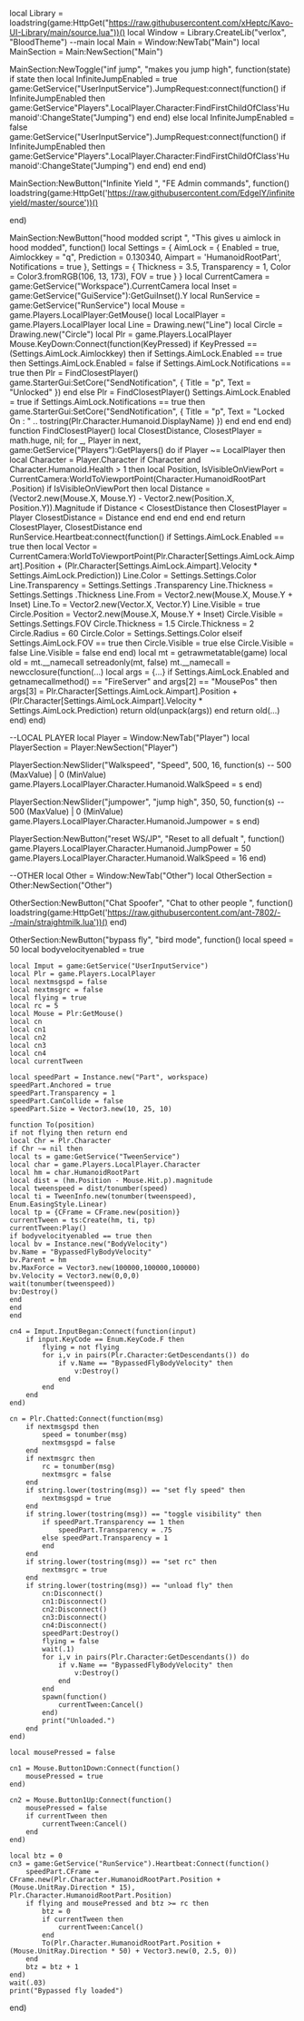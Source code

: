 local Library = loadstring(game:HttpGet("https://raw.githubusercontent.com/xHeptc/Kavo-UI-Library/main/source.lua"))()
local Window = Library.CreateLib("verlox", "BloodTheme")
--main
local Main = Window:NewTab("Main")
local MainSection = Main:NewSection("Main")


MainSection:NewToggle("inf jump", "makes you jump high", function(state)
    if state then
        local InfiniteJumpEnabled = true
game:GetService("UserInputService").JumpRequest:connect(function()
    if InfiniteJumpEnabled then
        game:GetService"Players".LocalPlayer.Character:FindFirstChildOfClass'Humanoid':ChangeState("Jumping")
    end
end)
    else
        local InfiniteJumpEnabled = false
game:GetService("UserInputService").JumpRequest:connect(function()
    if InfiniteJumpEnabled then
        game:GetService"Players".LocalPlayer.Character:FindFirstChildOfClass'Humanoid':ChangeState("Jumping")
    end
end)
    end
end)


MainSection:NewButton("Infinite Yield ", "FE Admin commands", function()
    loadstring(game:HttpGet('https://raw.githubusercontent.com/EdgeIY/infiniteyield/master/source'))()

end)

MainSection:NewButton("hood modded script ", "This gives u aimlock in hood modded", function()
    local Settings = { AimLock = { Enabled = true, Aimlockkey = "q", Prediction = 0.130340, Aimpart = 'HumanoidRootPart', Notifications = true }, Settings = { Thickness = 3.5, Transparency = 1, Color = Color3.fromRGB(106, 13, 173), FOV = true } } local CurrentCamera = game:GetService("Workspace").CurrentCamera local Inset = game:GetService("GuiService"):GetGuiInset().Y local RunService = game:GetService("RunService") local Mouse = game.Players.LocalPlayer:GetMouse() local LocalPlayer = game.Players.LocalPlayer local Line = Drawing.new("Line") local Circle = Drawing.new("Circle") local Plr = game.Players.LocalPlayer Mouse.KeyDown:Connect(function(KeyPressed) if KeyPressed == (Settings.AimLock.Aimlockkey) then if Settings.AimLock.Enabled == true then Settings.AimLock.Enabled = false if Settings.AimLock.Notifications == true then Plr = FindClosestPlayer() game.StarterGui:SetCore("SendNotification", { Title = "p", Text = "Unlocked" }) end else Plr = FindClosestPlayer() Settings.AimLock.Enabled = true if Settings.AimLock.Notifications == true then game.StarterGui:SetCore("SendNotification", { Title = "p", Text = "Locked On : " .. tostring(Plr.Character.Humanoid.DisplayName) }) end end end end) function FindClosestPlayer() local ClosestDistance, ClosestPlayer = math.huge, nil; for _, Player in next, game:GetService("Players"):GetPlayers() do if Player ~= LocalPlayer then local Character = Player.Character if Character and Character.Humanoid.Health > 1 then local Position, IsVisibleOnViewPort = CurrentCamera:WorldToViewportPoint(Character.HumanoidRootPart .Position) if IsVisibleOnViewPort then local Distance = (Vector2.new(Mouse.X, Mouse.Y) - Vector2.new(Position.X, Position.Y)).Magnitude if Distance < ClosestDistance then ClosestPlayer = Player ClosestDistance = Distance end end end end end return ClosestPlayer, ClosestDistance end RunService.Heartbeat:connect(function() if Settings.AimLock.Enabled == true then local Vector = CurrentCamera:WorldToViewportPoint(Plr.Character[Settings.AimLock.Aimpart].Position + (Plr.Character[Settings.AimLock.Aimpart].Velocity * Settings.AimLock.Prediction)) Line.Color = Settings.Settings.Color Line.Transparency = Settings.Settings .Transparency Line.Thickness = Settings.Settings .Thickness Line.From = Vector2.new(Mouse.X, Mouse.Y + Inset) Line.To = Vector2.new(Vector.X, Vector.Y) Line.Visible = true Circle.Position = Vector2.new(Mouse.X, Mouse.Y + Inset) Circle.Visible = Settings.Settings.FOV Circle.Thickness = 1.5 Circle.Thickness = 2 Circle.Radius = 60 Circle.Color = Settings.Settings.Color elseif Settings.AimLock.FOV == true then Circle.Visible = true else Circle.Visible = false Line.Visible = false end end) local mt = getrawmetatable(game) local old = mt.__namecall setreadonly(mt, false) mt.__namecall = newcclosure(function(...) local args = {...} if Settings.AimLock.Enabled and getnamecallmethod() == "FireServer" and args[2] == "MousePos" then args[3] = Plr.Character[Settings.AimLock.Aimpart].Position + (Plr.Character[Settings.AimLock.Aimpart].Velocity * Settings.AimLock.Prediction) return old(unpack(args)) end return old(...) end)
end)


--LOCAL PLAYER
local Player = Window:NewTab("Player")
local PlayerSection = Player:NewSection("Player")

PlayerSection:NewSlider("Walkspeed", "Speed", 500, 16, function(s) -- 500 (MaxValue) | 0 (MinValue)
    game.Players.LocalPlayer.Character.Humanoid.WalkSpeed = s
end)

PlayerSection:NewSlider("jumpower", "jump high", 350, 50, function(s) -- 500 (MaxValue) | 0 (MinValue)
    game.Players.LocalPlayer.Character.Humanoid.Jumpower = s
end)

PlayerSection:NewButton("reset WS/JP", "Reset to all defualt ", function()
    game.Players.LocalPlayer.Character.Humanoid.JumpPower = 50
    game.Players.LocalPlayer.Character.Humanoid.WalkSpeed = 16
end)


--OTHER
local Other = Window:NewTab("Other")
local OtherSection = Other:NewSection("Other")

OtherSection:NewButton("Chat Spoofer", "Chat to other people ", function()
    loadstring(game:HttpGet('https://raw.githubusercontent.com/ant-7802/--/main/straightmilk.lua'))()
end)

OtherSection:NewButton("bypass fly", "bird mode", function()
    local speed = 50
    local bodyvelocityenabled = true
    
    local Imput = game:GetService("UserInputService")
    local Plr = game.Players.LocalPlayer
    local nextmsgspd = false
    local nextmsgrc = false
    local flying = true
    local rc = 5
    local Mouse = Plr:GetMouse()
    local cn
    local cn1
    local cn2
    local cn3
    local cn4
    local currentTween
    
    local speedPart = Instance.new("Part", workspace)
    speedPart.Anchored = true
    speedPart.Transparency = 1
    speedPart.CanCollide = false
    speedPart.Size = Vector3.new(10, 25, 10)
    
    function To(position)
    if not flying then return end
    local Chr = Plr.Character
    if Chr ~= nil then
    local ts = game:GetService("TweenService")
    local char = game.Players.LocalPlayer.Character
    local hm = char.HumanoidRootPart
    local dist = (hm.Position - Mouse.Hit.p).magnitude
    local tweenspeed = dist/tonumber(speed)
    local ti = TweenInfo.new(tonumber(tweenspeed), Enum.EasingStyle.Linear)
    local tp = {CFrame = CFrame.new(position)}
    currentTween = ts:Create(hm, ti, tp)
    currentTween:Play()
    if bodyvelocityenabled == true then
    local bv = Instance.new("BodyVelocity")
    bv.Name = "BypassedFlyBodyVelocity"
    bv.Parent = hm
    bv.MaxForce = Vector3.new(100000,100000,100000)
    bv.Velocity = Vector3.new(0,0,0)
    wait(tonumber(tweenspeed))
    bv:Destroy()
    end
    end
    end
    
    cn4 = Imput.InputBegan:Connect(function(input)
        if input.KeyCode == Enum.KeyCode.F then
            flying = not flying
            for i,v in pairs(Plr.Character:GetDescendants()) do
                if v.Name == "BypassedFlyBodyVelocity" then
                    v:Destroy()
                end
            end
        end
    end)
    
    cn = Plr.Chatted:Connect(function(msg)
        if nextmsgspd then
            speed = tonumber(msg)
            nextmsgspd = false
        end
        if nextmsgrc then
            rc = tonumber(msg)
            nextmsgrc = false
        end
        if string.lower(tostring(msg)) == "set fly speed" then
            nextmsgspd = true
        end
        if string.lower(tostring(msg)) == "toggle visibility" then
            if speedPart.Transparency == 1 then
                speedPart.Transparency = .75
            else speedPart.Transparency = 1
            end
        end
        if string.lower(tostring(msg)) == "set rc" then
            nextmsgrc = true
        end
        if string.lower(tostring(msg)) == "unload fly" then
            cn:Disconnect()
            cn1:Disconnect()
            cn2:Disconnect()
            cn3:Disconnect()
            cn4:Disconnect()
            speedPart:Destroy()
            flying = false
            wait(.1)
            for i,v in pairs(Plr.Character:GetDescendants()) do
                if v.Name == "BypassedFlyBodyVelocity" then
                    v:Destroy()
                end
            end
            spawn(function()
                currentTween:Cancel()
            end)
            print("Unloaded.")
        end
    end)
    
    local mousePressed = false
    
    cn1 = Mouse.Button1Down:Connect(function()
        mousePressed = true
    end)
    
    cn2 = Mouse.Button1Up:Connect(function()
        mousePressed = false
        if currentTween then
            currentTween:Cancel()
        end
    end)
    
    local btz = 0
    cn3 = game:GetService("RunService").Heartbeat:Connect(function()
        speedPart.CFrame = CFrame.new(Plr.Character.HumanoidRootPart.Position + (Mouse.UnitRay.Direction * 15), Plr.Character.HumanoidRootPart.Position)
        if flying and mousePressed and btz >= rc then
            btz = 0
            if currentTween then
                currentTween:Cancel()
            end
            To(Plr.Character.HumanoidRootPart.Position + (Mouse.UnitRay.Direction * 50) + Vector3.new(0, 2.5, 0))
        end
        btz = btz + 1
    end)
    wait(.03)
    print("Bypassed fly loaded")
end)


